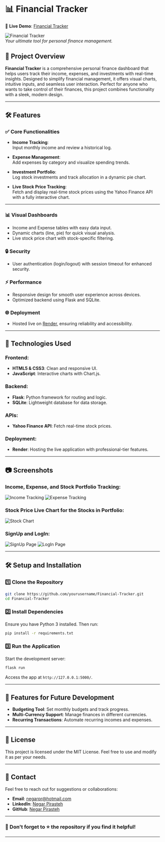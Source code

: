 
# 📊 Financial Tracker

🔗 **Live Demo**: [Financial Tracker](https://financial-tracker-mka9.onrender.com/)

![Financial Tracker](screenshots/Welcome.png)  
*Your ultimate tool for personal finance management.*

## 🌟 Project Overview
**Financial Tracker** is a comprehensive personal finance dashboard that helps users track their income, expenses, and investments with real-time insights. Designed to simplify financial management, it offers visual charts, intuitive inputs, and seamless user interaction. Perfect for anyone who wants to take control of their finances, this project combines functionality with a sleek, modern design.

---

## 🛠️ Features

### ✅ **Core Functionalities**
- **Income Tracking**:  
  Input monthly income and review a historical log.
  
- **Expense Management**:  
  Add expenses by category and visualize spending trends.

- **Investment Portfolio**:  
  Log stock investments and track allocation in a dynamic pie chart.

- **Live Stock Price Tracking**:  
  Fetch and display real-time stock prices using the Yahoo Finance API with a fully interactive chart.

---

### 📊 **Visual Dashboards**
- Income and Expense tables with easy data input.
- Dynamic charts (line, pie) for quick visual analysis.
- Live stock price chart with stock-specific filtering.

### 🔒 **Security**
- User authentication (login/logout) with session timeout for enhanced security.

### ⚡ **Performance**
- Responsive design for smooth user experience across devices.
- Optimized backend using Flask and SQLite.

### 🌐 **Deployment**
- Hosted live on [Render](https://render.com), ensuring reliability and accessibility.

---

## 🚀 Technologies Used

### **Frontend**:
- **HTML5 & CSS3**: Clean and responsive UI.
- **JavaScript**: Interactive charts with Chart.js.

### **Backend**:
- **Flask**: Python framework for routing and logic.
- **SQLite**: Lightweight database for data storage.

### **APIs**:
- **Yahoo Finance API**: Fetch real-time stock prices.

### **Deployment**:
- **Render**: Hosting the live application with professional-tier features.

---

## 📷 Screenshots

### Income, Expense, and Stock Portfolio Tracking:
![Income Tracking](screenshots/Income.png)
![Expense Tracking](screenshots/Expense.png)

### Stock Price Live Chart for the Stocks in Portfolio:
![Stock Chart](screenshots/LiveStock.png)

### SignUp and LogIn:
![SignUp Page](screenshots/SignUp.png)
![LogIn Page](screenshots/LogIn.png)

---

## 🛠️ Setup and Installation

### 1️⃣ **Clone the Repository**
```bash
git clone https://github.com/yourusername/Financial-Tracker.git
cd Financial-Tracker
```

### 2️⃣ **Install Dependencies**
Ensure you have Python 3 installed. Then run:
```bash
pip install -r requirements.txt
```

### 3️⃣ **Run the Application**
Start the development server:
```bash
flask run
```

Access the app at `http://127.0.0.1:5000/`.

---

## 🎯 Features for Future Development
- **Budgeting Tool**: Set monthly budgets and track progress.
- **Multi-Currency Support**: Manage finances in different currencies.
- **Recurring Transactions**: Automate recurring incomes and expenses.

---

## 📜 License
This project is licensed under the MIT License. Feel free to use and modify it as per your needs.

---

## 💬 Contact
Feel free to reach out for suggestions or collaborations:
- **Email**: [negarpr@hotmail.com](mailto:negarpr@hotmail.com)
- **LinkedIn**: [Negar Pirasteh](https://www.linkedin.com/in/negar-pirasteh/)
- **GitHub**: [Negar Pirasteh](https://github.com/negarprh)

---

### 🌟 Don't forget to ⭐ the repository if you find it helpful!

---

